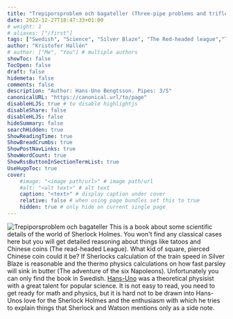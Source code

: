 ```yaml
---
title: "Trepiporsproblem och bagateller (Three-pipe problems and trifles)"
date: 2022-12-27T18:47:33+01:00
# weight: 1
# aliases: ["/first"]
tags: ["Swedish", "Science", "Silver Blaze", "The Red-headed league","The adventure of the six Napoleons"]
author: "Kristofer Hallén"
# author: ["Me", "You"] # multiple authors
showToc: false
TocOpen: false
draft: false
hidemeta: false
comments: false
description: "Author: Hans-Uno Bengtsson. Pipes: 3/5"
canonicalURL: "https://canonical.url/to/page"
disableHLJS: true # to disable highlightjs
disableShare: false
disableHLJS: false
hideSummary: false
searchHidden: true
ShowReadingTime: true
ShowBreadCrumbs: true
ShowPostNavLinks: true
ShowWordCount: true
ShowRssButtonInSectionTermList: true
UseHugoToc: true
cover:
    #image: "<image path/url>" # image path/url
    #alt: "<alt text>" # alt text
    caption: "<text>" # display caption under cover
    relative: false # when using page bundles set this to true
    hidden: true # only hide on current single page
---
```

![Trepiporsproblem och bagateller](/sherlock/trepiporsproblem.png#floatleft) This is a book about some scientific details of the world of Sherlock Holmes. You won't find any classical cases here but you will get detailed reasoning about things like tatoos and Chinese coins (The read-headed League). What kid of square, pierced Chinese coin could it be? If Sherlocks calculation of the train speed in Silver Blaze is reasonable and the thermo physics calculations on how fast parsley will sink in butter (The adventure of the six Napoleons). Unfortunately you can only find the book in Swedish. [Hans-Uno](https://sv.wikipedia.org/wiki/Hans-Uno_Bengtsson) was a theoretical physisist with a great talent for popular science. It is not easy to read, you need to get ready for math and physics, but it is hard not to be drawn into Hans-Unos love for the Sherlock Holmes and the enthusiasm with which he tries to explain things that Sherlock and Watson mentions only as a side note.